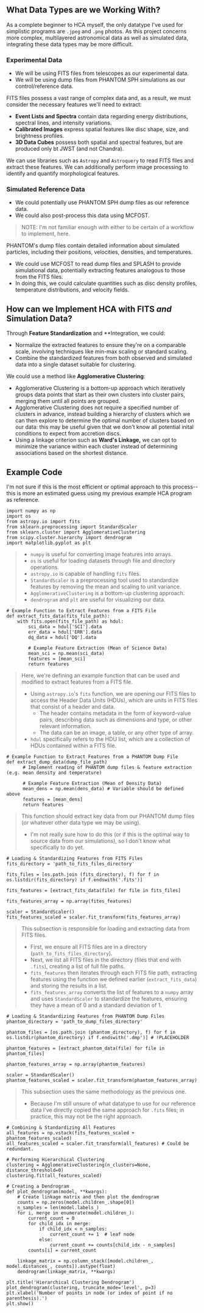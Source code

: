 ## What Data Types are we Working With?
As a complete beginner to HCA myself, the only datatype I've used for simplistic programs are `.jpeg` and `.png` photos. As this project concerns more complex, multilayered astronomical data as well as simulated data, integrating these data types may be more difficult.

### Experimental Data
- We will be using FITS files from telescopes as our experimental data.
- We will be using dump files from PHANTOM SPH simulations as our control/reference data.

FITS files possess a vast range of complex data and, as a result, we must consider the necessary features we'll need to extract:
- **Event Lists and Spectra** contain data regarding energy distributions, spectral lines, and intensity variations.
- **Calibrated Images** express spatial features like disc shape, size, and brightness profiles.
- **3D Data Cubes** possess both spatial and spectral features, but are produced only bt JWST (and not Chandra).

We can use libraries such as `Astropy` and `Astroquery` to read FITS files and extract these features. We can additionally perform image processing to identify and quantify morphological features.

### Simulated Reference Data
- We could potentially use PHANTOM SPH dump files as our reference data.
- We could also post-process this data using MCFOST.
> NOTE: I'm not familiar enough with either to be certain of a workflow to implement, here.

PHANTOM's dump files contain detailed information about simulated particles, including their positions, velocities, densities, and temperatures.
- We could use MCFOST to read dump files and SPLASH to provide simulational data, potentially extracting features analogous to those from the FITS files.
- In doing this, we could calculate quantities such as disc density profiles, temperature distributions, and velocity fields.

## How can we Implement HCA with FITS *and* Simulation Data?
Through **Feature Standardization** and **Integration, we could:
- Normalize the extracted features to ensure they're on a comparable scale, involving techniques like min-max scaling or standard scaling.
- Combine the standardized features from both observed and simulated data into a single dataset suitable for clustering.

We could use a method like **Agglomerative Clustering**:
- Agglomerative Clustering is a bottom-up approach which iteratively groups data points that start as their own clusters into cluster pairs, merging them until all points are grouped.
- Agglomerative Clustering does not require a specified number of clusters in advance, instead building a hierarchy of clusters which we can then explore to determine the optimal number of clusters based on our data: this may be useful given that we don't know all potential inital conditions to expect from accretion discs.
- Using a linkage criterion such as **Ward's Linkage,** we can opt to minimize the variance within each cluster instead of determining associations based on the shortest distance.

## Example Code
I'm not sure if this is the most efficient or optimal approach to this process--this is more an estimated guess using my previous example HCA program as reference.
```
import numpy as np
import os
from astropy.io import fits
from sklearn.preprocessing import StandardScaler
from sklearn.cluster import AgglomerativeClustering
from scipy.cluster.hierarchy import dendrogram
import matplotlib.pyplot as plt
```
> - `numpy` is useful for converting image features into arrays.
> - `os` is useful for loading datasets through file and directory operations.
> - `astropy.io` is capable of handling `fits` files.
> - `StandardScaler` is a preprocessing tool used to standardize features by removing the mean and scaling to unit variance.
> - `AgglomerativeClustering` is a bottom-up clustering approach.
> - `dendrogram` and `plt` are useful for visualizing our data.

```
# Example Function to Extract Features from a FITS File
def extract_fits_data(fits_file_path):
    with fits.open(fits_file_path) as hdul:
        sci_data = hdul['SCI'].data
        err_data = hdul['ERR'].data
        dq_data = hdul['DQ'].data

        # Example Feature Extraction (Mean of Science Data)
        mean_sci = np.mean(sci_data)
        features = [mean_sci]
        return features
```
> Here, we're defining an example function that can be used and modified to extract features from a FITS file.
> - Using `astropy.io`'s `fits` function, we are opening our FITS files to access the Header Data Units (HDUs), which are units in FITS files that consist of a header and data.
>   - The header contains metadata in the form of keyword-value pairs, describing data such as dimensions and type, or other relevant information.
>   - The data can be an image, a table, or any other type of array.
> - `hdul` specifically refers to the HDU list, which are a collection of HDUs contained within a FITS file.

```
# Example Function to Extract Features from a PHANTOM Dump File
def extract_dump_data(dump_file_path)
      # Implement reading of PHANTOM dump files & feature extraction (e.g. mean density and temperature)

      # Example Feature Extraction (Mean of Density Data)
      mean_dens = np.mean(dens_data) # Variable should be defined above
      features = [mean_dens]
      return features
```
> This function should extract key data from our PHANTOM dump files (or whatever other data type we may be using).
> - I'm not really sure how to do this (or if this is the optimal way to source data from our simulations), so I don't know what specifically to do yet.

```
# Loading & Standardizing Features from FITS Files
fits_directory = 'path_to_fits_files_directory'

fits_files = [os.path.join (fits_directory), f) for f in os.listdir(fits_directory) if f.endswith('.fits')]

fits_features = [extract_fits_data(file) for file in fits_files]

fits_features_array = np.array(fites_features)

scaler = StandardScaler()
fits_features_scaled = scaler.fit_transform(fits_features_array)
```
> This subsection is responsible for loading and extracting data from FITS files.
> - First, we ensure all FITS files are in a directory (`path_to_fits_files_directory`).
> - Next, we list all FITS files in the directory (files that end with `.fits`), creating a list of full file paths.
> - `fits_features` then iterates through each FITS file path, extracting features using the function we defined earlier (`extract_fits_data`) and storing the results in a list.
> - `fits_features_array` converts the list of features to a `numpy` array and uses `StandardScaler` to standardize the features, ensuring they have a mean of 0 and a standard deviation of 1.

```
# Loading & Standardizing Features from PHANTOM Dump Files
phantom_directory = 'path_to_dump_files_directory'

phantom_files = [os.path.join (phantom_directory), f) for f in os.listdir(phantom_directory) if f.endswith('.dmp')] # !PLACEHOLDER

phantom_features = [extract_phantom_data(file) for file in phantom_files]

phantom_features_array = np.array(phantom_features)

scaler = StandardScaler()
phantom_features_scaled = scaler.fit_transform(phantom_features_array)
```
> This subsection uses the same methodology as the previous one.
> - Because I'm still unsure of what datatype to use for our reference data I've directly copied the same approach for `.fits` files; in practice, this may not be the right approach.
```
# Combining & Standardizing All Features
all_features = np.vstack(fits_features_scaled + phantom_features_scaled)
all_features_scaled = scaler.fit_transform(all_features) # Could be redundant.
```

```
# Performing Hierarchical Clustering
clustering = AgglomerativeClustering(n_clusters=None, distance_threshold=0)
clustering.fit(all_features_scaled)
```

```
# Creating a Dendrogram
def plot_dendrogram(model, **kwargs):
    # Create linkage matrix and then plot the dendrogram
    counts = np.zeros(model.children_.shape[0])
    n_samples = len(model.labels_)
    for i, merge in enumerate(model.children_):
        current_count = 0
        for child_idx in merge:
            if child_idx < n_samples:
                current_count += 1  # leaf node
            else:
                current_count += counts[child_idx - n_samples]
        counts[i] = current_count

    linkage_matrix = np.column_stack([model.children_, model.distances_, counts]).astype(float)
    dendrogram(linkage_matrix, **kwargs)

plt.title('Hierarchical Clustering Dendrogram')
plot_dendrogram(clustering, truncate_mode='level', p=3)
plt.xlabel('Number of points in node (or index of point if no parenthesis).')
plt.show()
```

